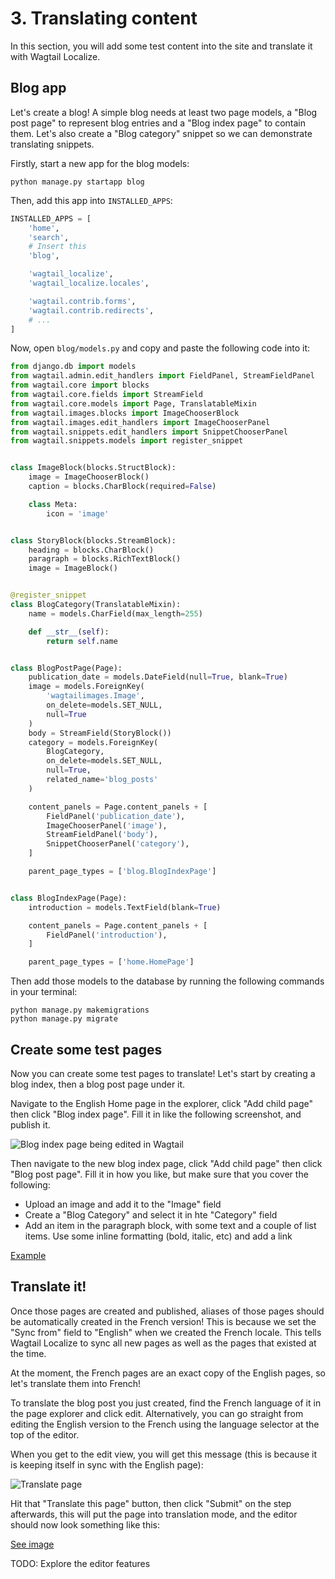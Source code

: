 # 3. Translating content

In this section, you will add some test content into the site and translate it with Wagtail Localize.

## Blog app

Let's create a blog! A simple blog needs at least two page models, a "Blog post page" to represent blog entries and a
"Blog index page" to contain them. Let's also create a "Blog category" snippet so we can demonstrate translating
snippets.

Firstly, start a new app for the blog models:

``` shell
python manage.py startapp blog
```

Then, add this app into ``INSTALLED_APPS``:

``` python
INSTALLED_APPS = [
    'home',
    'search',
    # Insert this
    'blog',

    'wagtail_localize',
    'wagtail_localize.locales',

    'wagtail.contrib.forms',
    'wagtail.contrib.redirects',
    # ...
]
```

Now, open ``blog/models.py`` and copy and paste the following code into it:

``` python
from django.db import models
from wagtail.admin.edit_handlers import FieldPanel, StreamFieldPanel
from wagtail.core import blocks
from wagtail.core.fields import StreamField
from wagtail.core.models import Page, TranslatableMixin
from wagtail.images.blocks import ImageChooserBlock
from wagtail.images.edit_handlers import ImageChooserPanel
from wagtail.snippets.edit_handlers import SnippetChooserPanel
from wagtail.snippets.models import register_snippet


class ImageBlock(blocks.StructBlock):
    image = ImageChooserBlock()
    caption = blocks.CharBlock(required=False)

    class Meta:
        icon = 'image'


class StoryBlock(blocks.StreamBlock):
    heading = blocks.CharBlock()
    paragraph = blocks.RichTextBlock()
    image = ImageBlock()


@register_snippet
class BlogCategory(TranslatableMixin):
    name = models.CharField(max_length=255)

    def __str__(self):
        return self.name


class BlogPostPage(Page):
    publication_date = models.DateField(null=True, blank=True)
    image = models.ForeignKey(
        'wagtailimages.Image',
        on_delete=models.SET_NULL,
        null=True
    )
    body = StreamField(StoryBlock())
    category = models.ForeignKey(
        BlogCategory,
        on_delete=models.SET_NULL,
        null=True,
        related_name='blog_posts'
    )

    content_panels = Page.content_panels + [
        FieldPanel('publication_date'),
        ImageChooserPanel('image'),
        StreamFieldPanel('body'),
        SnippetChooserPanel('category'),
    ]

    parent_page_types = ['blog.BlogIndexPage']


class BlogIndexPage(Page):
    introduction = models.TextField(blank=True)

    content_panels = Page.content_panels + [
        FieldPanel('introduction'),
    ]

    parent_page_types = ['home.HomePage']
```

Then add those models to the database by running the following commands in your terminal:

``` shell
python manage.py makemigrations
python manage.py migrate
```

## Create some test pages

Now you can create some test pages to translate! Let's start by creating a blog index, then a blog post page under it.

Navigate to the English Home page in the explorer, click "Add child page" then click "Blog index page". Fill it in like
the following screenshot, and publish it.

![Blog index page being edited in Wagtail](/_static/tutorial/wagtail-blog-index-page.png)

Then navigate to the new blog index page, click "Add child page" then click "Blog post page". Fill it in how you like,
but make sure that you cover the following:

 - Upload an image and add it to the "Image" field
 - Create a "Blog Category" and select it in hte "Category" field
 - Add an item in the paragraph block, with some text and a couple of list items. Use some inline formatting
   (bold, italic, etc) and add a link

[Example](/_static/tutorial/wagtail-edit-source.png)

## Translate it!

Once those pages are created and published, aliases of those pages should be automatically created in the French version!
This is because we set the "Sync from" field to "English" when we created the French locale. This tells Wagtail Localize
to sync all new pages as well as the pages that existed at the time.

At the moment, the French pages are an exact copy of the English pages, so let's translate them into French!

To translate the blog post you just created, find the French language of it in the page explorer and click edit.
Alternatively, you can go straight from editing the English version to the French using the language selector at the top
of the editor.

When you get to the edit view, you will get this message (this is because it is keeping itself in sync with the English
page):

![Translate page](/_static/tutorial/wagtail-translate-page.png)

Hit that "Translate this page" button, then click "Submit" on the step afterwards, this will put the page into translation
mode, and the editor should now look something like this:

[See image](/_static/tutorial/wagtail-edit-translation.png)


TODO: Explore the editor features
